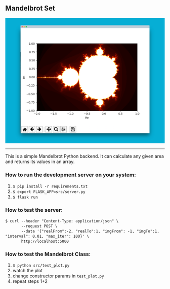 ## Mandelbrot Set

![screenshot](./screenshot.png)

---

This is a simple Mandelbrot Python backend. It can calculate any given area and returns its values
in an array.

### How to run the development server on your system: 

1. `$ pip install -r requirements.txt`
2. `$ export FLASK_APP=src/server.py`
3. `$ flask run`

### How to test the server:

```
$ curl --header "Content-Type: application/json" \
       --request POST \
       --data '{"realFrom":-2, "realTo":1, "imgFrom": -1, "imgTo":1, "interval": 0.01, "max_iter": 100}' \
       http://localhost:5000
```

### How to test the Mandelbrot Class:

1. `$ python src/test_plot.py`
2. watch the plot
3. change constructor params in `test_plot.py`
4. repeat steps 1+2